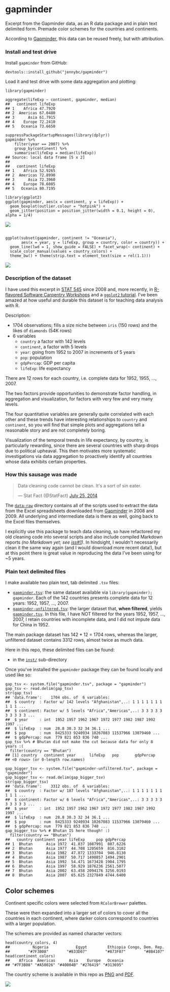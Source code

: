 gapminder
=========

Excerpt from the Gapminder data, as an R data package and in plain text delimited form. Premade color schemes for the countries and continents.

According to [Gapminder](http://www.gapminder.org/data/), this data can be reused freely, but with attribution.

### Install and test drive

Install `gapminder` from GitHub:

``` {.r}
devtools::install_github("jennybc/gapminder")
```

Load it and test drive with some data aggregation and plotting:

``` {.r}
library(gapminder)

aggregate(lifeExp ~ continent, gapminder, median)
##   continent lifeExp
## 1    Africa 47.7920
## 2  Americas 67.0480
## 3      Asia 61.7915
## 4    Europe 72.2410
## 5   Oceania 73.6650

suppressPackageStartupMessages(library(dplyr))
gapminder %>%
    filter(year == 2007) %>%
    group_by(continent) %>%
    summarise(lifeExp = median(lifeExp))
## Source: local data frame [5 x 2]
## 
##   continent lifeExp
## 1    Africa 52.9265
## 2  Americas 72.8990
## 3      Asia 72.3960
## 4    Europe 78.6085
## 5   Oceania 80.7195
    
library(ggplot2)
ggplot(gapminder, aes(x = continent, y = lifeExp)) +
  geom_boxplot(outlier.colour = "hotpink") +
  geom_jitter(position = position_jitter(width = 0.1, height = 0), alpha = 1/4)
```

![](./README_files/figure-markdown_github/test-drive1.png)

``` {.r}

ggplot(subset(gapminder, continent != "Oceania"),
       aes(x = year, y = lifeExp, group = country, color = country)) +
  geom_line(lwd = 1, show_guide = FALSE) + facet_wrap(~ continent) +
  scale_color_manual(values = country_colors) +
  theme_bw() + theme(strip.text = element_text(size = rel(1.1)))
```

![](./README_files/figure-markdown_github/test-drive2.png)

### Description of the dataset

I have used this excerpt in [STAT 545](http://stat545-ubc.github.io) since 2008 and, more recently, in [R-flavored Software Carpentry Workshops](http://jennybc.github.io/2014-05-12-ubc/) and a [`ggplot2` tutorial](https://github.com/jennybc/ggplot2-tutorial). I've been amazed at how useful and durable this dataset is for teaching data analysis with R.

Description:

-   1704 observations; fills a size niche between `iris` (150 rows) and the likes of `diamonds` (54K rows)
-   6 variables
    -   `country` a factor with 142 levels
    -   `continent`, a factor with 5 levels
    -   `year`: going from 1952 to 2007 in increments of 5 years
    -   `pop`: population
    -   `gdpPercap`: GDP per capita
    -   `lifeExp`: life expectancy

There are 12 rows for each country, i.e. complete data for 1952, 1955, ..., 2007.

The two factors provide opportunities to demonstrate factor handling, in aggregation and visualization, for factors with very few and very many levels.

The four quantitative variables are generally quite correlated with each other and these trends have interesting relationships to `country` and `continent`, so you will find that simple plots and aggregations tell a reasonable story and are not completely boring.

Visualization of the temporal trends in life expectancy, by country, is particularly rewarding, since there are several countries with sharp drops due to political upheaval. This then motivates more systematic investigations via data aggregation to proactively identify all countries whose data exhibits certain properties.

### How this sausage was made

<blockquote class="twitter-tweet" lang="en"><p>
Data cleaning code cannot be clean. It's a sort of sin eater.
</p>
— Stat Fact (@StatFact) <a href="https://twitter.com/StatFact/status/492753200190341120">July 25, 2014</a>
</blockquote>

The [`data-raw`](data-raw) directory contains all of the scripts used to extract the data from the Excel spreadsheets downloaded from [Gapminder](http://www.gapminder.org) in 2008 and 2009. All underlying and intermediate data is there as well, going back to the Excel files themselves.

I explicitly use this package to teach data cleaning, so have refactored my old cleaning code into several scripts and also include compiled Markdown reports *(no Markdown yet; see [iss\#1](https://github.com/jennybc/gapminder/issues/1))*. In hindsight, I wouldn't necessarily clean it the same way again (and I would download more recent data!), but at this point there is great value in reproducing the data I've been using for \~5 years.

### Plain text delimited files

I make available two plain text, tab delimited `.tsv` files:

-   [`gapminder.tsv`](inst/gapminder.tsv): the same dataset available via `library(gapminder); gapminder`. Each of the 142 countries presents complete data for 12 years: 1952, 1957, ..., 2007.
-   [`gapminder-unfiltered.tsv`](inst/gapminder-unfiltered.tsv): the larger dataset that, **when filtered**, yields [`gapminder.tsv`](inst/gapminder.tsv). In this file, I have NOT filtered for the years 1952, 1957, ..., 2007, I retain countries with incomplete data, and I did not impute data for China in 1952.

The main package dataset has 142 \* 12 = 1704 rows, whereas the larger, unfiltered dataset contains 3312 rows, almost twice as much data.

Here in this repo, these delimited files can be found:

-   in the [`inst/`](inst) sub-directory

Once you've installed the `gapminder` package they can be found locally and used like so:

``` {.r}
gap_tsv <- system.file("gapminder.tsv", package = "gapminder")
gap_tsv <- read.delim(gap_tsv)
str(gap_tsv)
## 'data.frame':    1704 obs. of  6 variables:
##  $ country  : Factor w/ 142 levels "Afghanistan",..: 1 1 1 1 1 1 1 1 1 1 ...
##  $ continent: Factor w/ 5 levels "Africa","Americas",..: 3 3 3 3 3 3 3 3 3 3 ...
##  $ year     : int  1952 1957 1962 1967 1972 1977 1982 1987 1992 1997 ...
##  $ lifeExp  : num  28.8 30.3 32 34 36.1 ...
##  $ pop      : num  8425333 9240934 10267083 11537966 13079460 ...
##  $ gdpPercap: num  779 821 853 836 740 ...
gap_tsv %>% # Bhutan did not make the cut because data for only 8 years :(
  filter(country == "Bhutan")
## [1] country   continent year      lifeExp   pop       gdpPercap
## <0 rows> (or 0-length row.names)

gap_bigger_tsv <- system.file("gapminder-unfiltered.tsv", package = "gapminder")
gap_bigger_tsv <- read.delim(gap_bigger_tsv)
str(gap_bigger_tsv)
## 'data.frame':    3312 obs. of  6 variables:
##  $ country  : Factor w/ 187 levels "Afghanistan",..: 1 1 1 1 1 1 1 1 1 1 ...
##  $ continent: Factor w/ 6 levels "Africa","Americas",..: 3 3 3 3 3 3 3 3 3 3 ...
##  $ year     : int  1952 1957 1962 1967 1972 1977 1982 1987 1992 1997 ...
##  $ lifeExp  : num  28.8 30.3 32 34 36.1 ...
##  $ pop      : num  8425333 9240934 10267083 11537966 13079460 ...
##  $ gdpPercap: num  779 821 853 836 740 ...
gap_bigger_tsv %>% # Bhutan IS here though! :)
  filter(country == "Bhutan")
##   country continent year lifeExp     pop gdpPercap
## 1  Bhutan      Asia 1972  41.837 1087991  807.6226
## 2  Bhutan      Asia 1977  44.708 1205659  816.3102
## 3  Bhutan      Asia 1982  47.872 1333704  946.8130
## 4  Bhutan      Asia 1987  50.717 1490857 1494.2901
## 5  Bhutan      Asia 1992  54.471 1673428 1904.1795
## 6  Bhutan      Asia 1997  58.929 1876236 2561.5077
## 7  Bhutan      Asia 2002  63.458 2094176 3256.0193
## 8  Bhutan      Asia 2007  65.625 2327849 4744.6400
```

Color schemes
-------------

Continent specific colors were selected from `RColorBrewer` palettes.

These were then expanded into a larger set of colors to cover all the countries in each continent, where darker colors correspond to countries with a larger population.

The schemes are provided as named character vectors:

``` {.r}
head(country_colors, 4)
##          Nigeria            Egypt         Ethiopia Congo, Dem. Rep. 
##        "#7F3B08"        "#833D07"        "#873F07"        "#8B4107"
head(continent_colors)
##    Africa  Americas      Asia    Europe   Oceania 
## "#7F3B08" "#A50026" "#40004B" "#276419" "#313695"
```

The country scheme is available in this repo as [PNG](data-raw/gapminder-color-scheme-ggplot2.png) and [PDF](data-raw/gapminder-color-scheme-base.pdf).

![](data-raw/gapminder-color-scheme-ggplot2.png)
